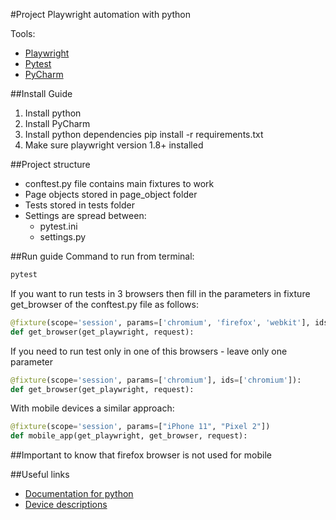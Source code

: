 #Project
Playwright automation with python

Tools:
- [Playwright](https://github.com/microsoft/playwright-python)
- [Pytest](https://docs.pytest.org/en/6.2.x/)
- [PyCharm](https://www.jetbrains.com/ru-ru/pycharm/)

##Install Guide

1. Install python
2. Install PyCharm
3. Install python dependencies pip install -r requirements.txt
4. Make sure playwright version 1.8+ installed

##Project structure
- conftest.py file contains main fixtures to work
- Page objects stored in page_object folder
- Tests stored in tests folder
- Settings are spread between:
  - pytest.ini
  - settings.py

##Run guide
Command to run from terminal: 
```python
pytest 
```

If you want to run tests in 3 browsers then fill in the parameters in fixture get_browser of the conftest.py file as follows:
```python
@fixture(scope='session', params=['chromium', 'firefox', 'webkit'], ids=['chromium', 'firefox', 'webkit'])
def get_browser(get_playwright, request):
```
If you need to run test only in one of this browsers - leave only one parameter
```python
@fixture(scope='session', params=['chromium'], ids=['chromium']):
def get_browser(get_playwright, request):
```
With mobile devices a similar approach:
```python
@fixture(scope='session', params=["iPhone 11", "Pixel 2"])
def mobile_app(get_playwright, get_browser, request):
```
##Important to know that firefox browser is not used for mobile


##Useful links
- [Documentation for python](https://github.com/microsoft/playwright-python)
- [Device descriptions](https://github.com/microsoft/playwright/blob/main/packages/playwright-core/src/server/deviceDescriptorsSource.json)
